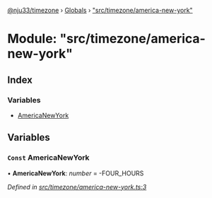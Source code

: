 [@nju33/timezone](../README.md) › [Globals](../globals.md) › ["src/timezone/america-new-york"](_src_timezone_america_new_york_.md)

# Module: "src/timezone/america-new-york"

## Index

### Variables

* [AmericaNewYork](_src_timezone_america_new_york_.md#const-americanewyork)

## Variables

### `Const` AmericaNewYork

• **AmericaNewYork**: *number* = -FOUR_HOURS

*Defined in [src/timezone/america-new-york.ts:3](https://github.com/nju33/timezone/blob/9c97e60/src/timezone/america-new-york.ts#L3)*
